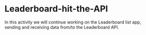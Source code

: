 # Leaderboard-hit-the-API
In this activity we will continue working on the Leaderboard list app, sending and receiving data from/to the Leaderboard API.

